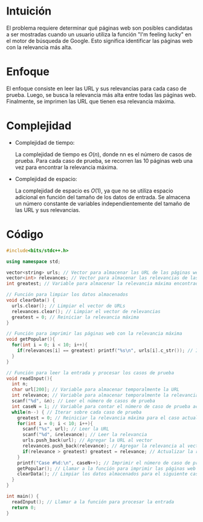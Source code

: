 # Intuición
<!-- Describe your first thoughts on how to solve this problem. -->
El problema requiere determinar qué páginas web son posibles candidatas a ser mostradas cuando un usuario utiliza la función "I'm feeling lucky" en el motor de búsqueda de Google. Esto significa identificar las páginas web con la relevancia más alta.

# Enfoque
<!-- Describe your approach to solving the problem. -->
El enfoque consiste en leer las URL y sus relevancias para cada caso de prueba. Luego, se busca la relevancia más alta entre todas las páginas web. Finalmente, se imprimen las URL que tienen esa relevancia máxima.

# Complejidad
- Complejidad de tiempo:
    <!-- Add your time complexity here, e.g. $$O(n)$$ -->
    La complejidad de tiempo es $O(n)$, donde nn es el número de casos de prueba. Para cada caso de prueba, se recorren las 10 páginas web una vez para encontrar la relevancia máxima.

- Complejidad de espacio:
    <!-- Add your space complexity here, e.g. $$O(n)$$ -->
    La complejidad de espacio es $O(1)$, ya que no se utiliza espacio adicional en función del tamaño de los datos de entrada. Se almacena un número constante de variables independientemente del tamaño de las URL y sus relevancias.

# Código
```cpp
#include<bits/stdc++.h>

using namespace std;

vector<string> urls; // Vector para almacenar las URL de las páginas web
vector<int> relevances; // Vector para almacenar las relevancias de las páginas web
int greatest; // Variable para almacenar la relevancia máxima encontrada

// Función para limpiar los datos almacenados
void clearData() {
  urls.clear(); // Limpiar el vector de URLs
  relevances.clear(); // Limpiar el vector de relevancias
  greatest = 0; // Reiniciar la relevancia máxima
}

// Función para imprimir las páginas web con la relevancia máxima
void getPopular(){
  for(int i = 0; i < 10; i++){
    if(relevances[i] == greatest) printf("%s\n", urls[i].c_str()); // Imprimir la URL si la relevancia coincide con la máxima
  }
}

// Función para leer la entrada y procesar los casos de prueba
void readInput(){
  int n;
  char url[200]; // Variable para almacenar temporalmente la URL
  int relevance; // Variable para almacenar temporalmente la relevancia
  scanf("%d", &n); // Leer el número de casos de prueba
  int caseN = 1; // Variable para contar el número de caso de prueba actual
  while(n--) { // Iterar sobre cada caso de prueba
    greatest = 0; // Reiniciar la relevancia máxima para el caso actual
    for(int i = 0; i < 10; i++){
      scanf("%s", url); // Leer la URL
      scanf("%d", &relevance); // Leer la relevancia
      urls.push_back(url); // Agregar la URL al vector
      relevances.push_back(relevance); // Agregar la relevancia al vector
      if(relevance > greatest) greatest = relevance; // Actualizar la relevancia máxima si se encuentra una nueva relevancia más alta
    }
    printf("Case #%d:\n", caseN++); // Imprimir el número de caso de prueba actual
    getPopular(); // Llamar a la función para imprimir las páginas web con la relevancia máxima
    clearData(); // Limpiar los datos almacenados para el siguiente caso de prueba
  }
}

int main() {
  readInput(); // Llamar a la función para procesar la entrada
  return 0;
}

```
